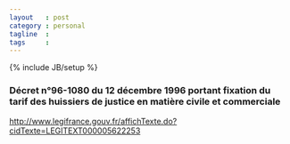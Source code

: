 ```yaml
---
layout   : post
category : personal
tagline  : 
tags     : 
---
```

{% include JB/setup %}

### Décret n°96-1080 du 12 décembre 1996 portant fixation du tarif des huissiers de justice en matière civile et commerciale

http://www.legifrance.gouv.fr/affichTexte.do?cidTexte=LEGITEXT000005622253
